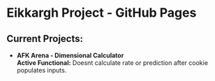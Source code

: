 <h1>Eikkargh Project - GitHub Pages</h1>
<h2>Current Projects:</h2>
<ul>
  <li><b>AFK Arena - Dimensional Calculator</b><br>
  <b>Active Functional:</b> Doesnt calculate rate or prediction after cookie populates inputs.</li>
</ul>

